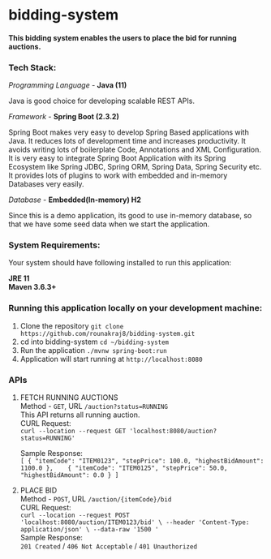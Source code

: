 # bidding-system

#### This bidding system enables the users to place the bid for running auctions.

### Tech Stack:
*Programming Language* - **Java (11)**

Java is good choice for developing scalable REST APIs.

*Framework* - **Spring Boot (2.3.2)**

Spring Boot makes very easy to develop Spring Based applications with Java. 
It reduces lots of development time and increases productivity. 
It avoids writing lots of boilerplate Code, Annotations and XML Configuration. 
It is very easy to integrate Spring Boot Application with its Spring Ecosystem like Spring JDBC, 
Spring ORM, Spring Data, Spring Security etc. It provides lots of plugins to work with embedded and in-memory Databases very easily.

*Database* - **Embedded(In-memory) H2**  

Since this is a demo application, its good to use in-memory database, 
so that we have some seed data when we start the application.

### System Requirements:
Your system should have following installed to run this application:

**JRE 11**  
**Maven 3.6.3+**

### Running this application locally on your development machine:
1. Clone the repository
`git clone https://github.com/rounakraj8/bidding-system.git`
2. cd into bidding-system `cd ~/bidding-system`
3. Run the application `./mvnw spring-boot:run`
4. Application will start running at `http://localhost:8080`

### APIs

1. FETCH RUNNING AUCTIONS  
    Method - `GET`,  URL `/auction?status=RUNNING`  
    This API returns all running auction.  
    CURL Request:  
    `curl --location --request GET 'localhost:8080/auction?status=RUNNING'`
    
    Sample Response:  
    `[
         {
             "itemCode": "ITEM0123",
             "stepPrice": 100.0,
             "highestBidAmount": 1100.0
         },   
         {
             "itemCode": "ITEM0125",
             "stepPrice": 50.0,
             "highestBidAmount": 0.0
         }
     ]`
     
2. PLACE BID    
    Method - `POST`,  URL `/auction/{itemCode}/bid`   
    CURL Request:  
     `curl --location --request POST 'localhost:8080/auction/ITEM0123/bid' \
      --header 'Content-Type: application/json' \
      --data-raw '1500
      '`   
      Sample Response:   
      `201 Created` / `406 Not Acceptable` / `401 Unauthorized`
